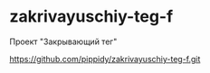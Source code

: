 # zakrivayuschiy-teg-f
Проект "Закрывающий тег"

https://github.com/pippidy/zakrivayuschiy-teg-f.git
